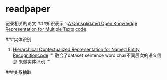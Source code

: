 # readpaper
记录相关的论文
###知识表示
1.[A Consolidated Open Knowledge Representation for Multiple Texts](https://www.aclweb.org/anthology/W17-0902.pdf)  [code](https://github.com/chendebiyelunwen/OKR)
  
###实体识别
1. [Hierarchical Contextualized Representation for Named Entity Recognition](https://arxiv.org/pdf/1911.02257.pdf)[code](https://github.com/cslydia/Hire-NER/)
'''
融合了dataset sentence word char不同层次的语义信息  来做实体识别
'''

###关系抽取
